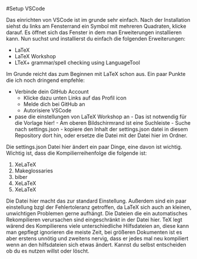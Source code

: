 #Setup VSCode

Das einrichten von VSCode ist im grunde sehr einfach. Nach der Installation siehst du links am Fensterrand ein Symbol mit mehreren Quadraten, klicke darauf.
Es öffnet sich das Fenster in dem man Erweiterungen installieren kann. Nun suchst und installierst du einfach die folgenden Erweiterungen:
  - LaTeX
  - LaTeX Workshop
  - LTeX+ grammar/spell checking using LanguageTool

Im Grunde reicht das zum Beginnen mit LaTeX schon aus. Ein paar Punkte die ich noch dringend empfehle:
  - Verbinde dein GitHub Account
    -  Klicke dazu unten Links auf das Profil icon
    -  Melde dich bei GitHub an
    -  Autorisiere VSCode
  -  pase die einstellungen von LaTeX Workshop an
    - Das ist notwendig für die Vorlage hier!
    - Am oberen Bildschirmrand ist eine Suchleiste
    - Suche nach settings.json
    - kopiere den Inhalt der settings.json datei in diesem Repository dort hin, oder ersetze die Datei mit der Datei hier im Ordner.

Die settings.json Datei hier ändert ein paar Dinge, eine davon ist wichtig.
Wichtig ist, dass die Kompilierreihenfolge die folgende ist:
1. XeLaTeX
2. Makeglossaries
3. biber
4. XeLaTeX
5. XeLaTeX

Die Datei hier macht das zur standard Einstellung. Außerdem sind ein paar einstellung bzgl der Fehlertoleranz getroffen, da LaTeX sich auch an kleinen, unwichtigen Problemen gerne aufhängt.
Die Dateien die ein automatisches Rekompilieren verursachen sind eingeschränkt in der Datei hier. TeX legt wärend des Kompilierens viele unterschiedliche Hilfsdateien an, diese kann man gepflegt ignorieren die meiste Zeit, bei größeren Dokumenten ist es aber erstens unnötig und zweitens nervig, dass er jedes mal neu kompiliert wenn an den hilfsdateien sich etwas ändert. 
Kannst du selbst entscheiden ob du es nutzen willst oder löscht.
      
